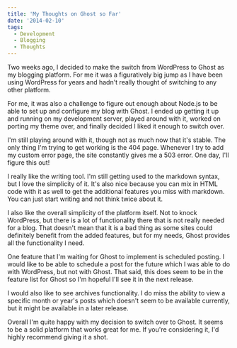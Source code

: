 ```yaml
---
title: 'My Thoughts on Ghost so Far'
date: '2014-02-10'
tags:
  - Development
  - Blogging
  - Thoughts
---
```


Two weeks ago, I decided to make the switch from WordPress to Ghost as my blogging platform. For me it was a figuratively big jump as I have been using WordPress for years and hadn't really thought of switching to any other platform.
<!-- excerpt -->

For me, it was also a challenge to figure out enough about Node.js to be able to set up and configure my blog with Ghost. I ended up getting it up and running on my development server, played around with it, worked on porting my theme over, and finally decided I liked it enough to switch over.

I'm still playing around with it, though not as much now that it's stable. The only thing I'm trying to get working is the 404 page. Whenever I try to add my custom error page, the site constantly gives me a 503 error. One day, I'll figure this out!

I really like the writing tool. I'm still getting used to the markdown syntax, but I love the simplicity of it. It's also nice because you can mix in HTML code with it as well to get the additional features you miss with markdown. You can just start writing and not think twice about it.

I also like the overall simplicity of the platform itself. Not to knock WordPress, but there is a lot of functionality there that is not really needed for a blog. That doesn't mean that it is a bad thing as some sites could definitely benefit from the added features, but for my needs, Ghost provides all the functionality I need.

One feature that I'm waiting for Ghost to implement is scheduled posting. I would like to be able to schedule a post for the future which I was able to do with WordPress, but not with Ghost. That said, this does seem to be in the feature list for Ghost so I'm hopeful I'll see it in the next release.

I would also like to see archives functionality. I do miss the ability to view a specific month or year's posts which doesn't seem to be available currently, but it might be available in a later release.

Overall I'm quite happy with my decision to switch over to Ghost. It seems to be a solid platform that works great for me. If you're considering it, I'd highly recommend giving it a shot.
